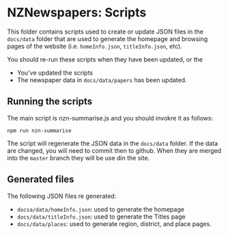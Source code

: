 # NZNewspapers: Scripts

This folder contains scripts used to create or update JSON files in the `docs/data` folder that are used to generate the homepage and browsing pages of the website (i.e. `homeInfo.json`, `titleInfo.json`, etc).

You should re-run these scripts when they have been updated, or the

- You've updated the scripts
- The newspaper data in `docs/data/papers` has been updated.

## Running the scripts

The main script is nzn-summarise.js and you should invokre it as follows:

    npm run nzn-summarise

The script will regenerate the JSON data in the `docs/data` folder. If the data are changed, you will need to commit then to github. When they are merged into the `master` branch they will be use din the site.

## Generated files

The following JSON files re generated:

- `docsa/data/homeInfo.json`: used to generate the homepage
- `docs/data/titleInfo.json`: used to generate the Titles page
- `docs/data/places`: used to generate region, district, and place pages.
